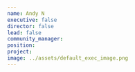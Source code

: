 ```yaml
---
name: Andy N
executive: false
director: false
lead: false
community_manager: 
position:  
project:  
image: ../assets/default_exec_image.png
---
```

